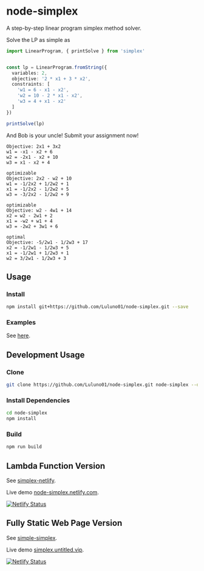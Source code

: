 # node-simplex

A step-by-step linear program simplex method solver.

Solve the LP as simple as

```TypeScript
import LinearProgram, { printSolve } from 'simplex'


const lp = LinearProgram.fromString({
  variables: 2,
  objective: '2 * x1 + 3 * x2',
  constraints: [
    'w1 = 6 - x1 - x2',
    'w2 = 10 - 2 * x1 - x2',
    'w3 = 4 + x1 - x2'
  ]
})

printSolve(lp)
```

And Bob is your uncle! Submit your assignment now!

```
Objective: 2x1 + 3x2
w1 = -x1 - x2 + 6
w2 = -2x1 - x2 + 10
w3 = x1 - x2 + 4

optimizable
Objective: 2x2 - w2 + 10
w1 = -1/2x2 + 1/2w2 + 1
x1 = -1/2x2 - 1/2w2 + 5
w3 = -3/2x2 - 1/2w2 + 9

optimizable
Objective: w2 - 4w1 + 14
x2 = w2 - 2w1 + 2
x1 = -w2 + w1 + 4
w3 = -2w2 + 3w1 + 6

optimal
Objective: -5/2w1 - 1/2w3 + 17
x2 = -1/2w1 - 1/2w3 + 5
x1 = -1/2w1 + 1/2w3 + 1
w2 = 3/2w1 - 1/2w3 + 3
```

## Usage

### Install

```bash
npm install git+https://github.com/Luluno01/node-simplex.git --save
```

### Examples

See [here](https://github.com/Luluno01/node-simplex/tree/master/src/examples).

## Development Usage

### Clone

```bash
git clone https://github.com/Luluno01/node-simplex.git node-simplex --depth=1
```

### Install Dependencies

```bash
cd node-simplex
npm install
```

### Build

```bash
npm run build
```

## Lambda Function Version

See [simplex-netlify](https://github.com/Luluno01/simplex-netlify).

Live demo [node-simplex.netlify.com](https://node-simplex.netlify.com/).

[![Netlify Status](https://api.netlify.com/api/v1/badges/cb862792-1a20-4277-9e06-adc9008036b0/deploy-status)](https://app.netlify.com/sites/node-simplex/deploys)

## Fully Static Web Page Version

See [simple-simplex](https://github.com/Luluno01/simple-simplex).

Live demo [simplex.untitled.vip](https://simplex.untitled.vip/).

[![Netlify Status](https://api.netlify.com/api/v1/badges/23ff585e-0de6-4d26-9be2-773e37b90a2f/deploy-status)](https://app.netlify.com/sites/simple-simlex/deploys)
